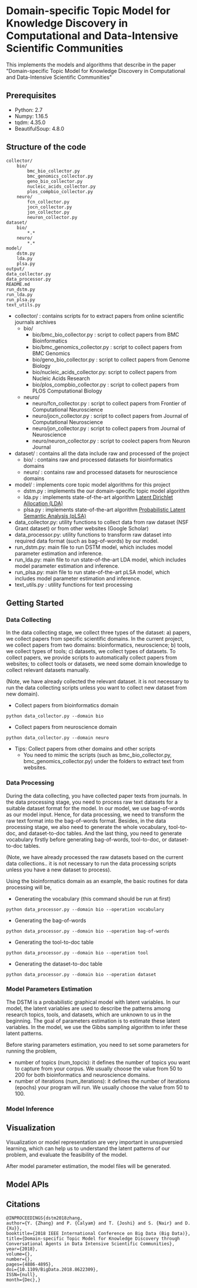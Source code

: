 # Domain-specific Topic Model for Knowledge Discovery in Computational and Data-Intensive Scientific Communities
This implements the models and algorithms that describe in the paper "Domain-specific Topic Model for Knowledge Discovery in Computational and Data-Intensive Scientific Communities"

## Prerequisites
- Python: 2.7
- Numpy: 1.16.5
- tqdm: 4.35.0
- BeautifulSoup: 4.8.0

## Structure of the code
```
collector/
    bio/
        bmc_bio_collector.py
        bmc_genomics_collector.py
        geno_bio_collector.py
        nucleic_acids_collector.py
        plos_compbio_collector.py
    neuro/
        fcn_collector.py
        jocn_collector.py
        jon_collector.py
        neuron_collector.py
dataset/
    bio/
        *.*
    neuro/
        *.*
model/
    dstm.py
    lda.py
    plsa.py
output/
data_collector.py
data_processor.py
README.md
run_dstm.py
run_lda.py
run_plsa.py
text_utils.py
```
- collector/ : contains scripts for to extract papers from online scientific journals archives
    - bio/
        - bio/bmc_bio_collector.py      : script to collect papers from BMC Bioinformatics
        - bio/bmc_genomics_collector.py : script to collect papers from BMC Genomics 
        - bio/geno_bio_collector.py     : script to collect papers from Genome Biology
        - bio/nucleic_acids_collector.py: script to collect papers from Nucleic Acids Research
        - bio/plos_compbio_collector.py : script to collect papers from PLOS Computational Biology
    - neuro/
        - neuro/fcn_collector.py        : script to collect papers from Frontier of Computational Neuroscience
        - neuro/jocn_collector.py       : script to collect papers from Journal of Computational Neuroscience
        - neuro/jon_collector.py        : script to collect papers from Journal of Neuroscience
        - neuro/neuron_collector.py     : script to coolect papers from Neuron Journal
- dataset/ : contains all the data include raw and processed of the project
    - bio/   : contains raw and processed datasets for bioinformatics domains
    - neuro/ : contains raw and processed datasets for neuroscience domains
- model/   : implements core topic model algorithms for this project
    - dstm.py  : implements the our domain-specific topic model algorithm
    - lda.py   : implements state-of-the-art algorithm [Latent Dirichlet Allocation (LDA)](http://jmlr.org/papers/volume3/blei03a/blei03a.pdf)
    - plsa.py  : implements state-of-the-art algorithm [Probabilistic Latent Semantic Analysis (pLSA)](https://www.iro.umontreal.ca/~nie/IFT6255/Hofmann-UAI99.pdf)
- data_collector.py: utility functions to collect data from raw dataset (NSF Grant dataset) or from other websites (Google Scholar)
- data_processor.py: utility functions to transform raw dataset into required data format (such as bag-of-words) by our model. 
- run_dstm.py: main file to run DSTM model, which includes model parameter estimation and inference. 
- run_lda.py: main file to run state-of-the-art LDA model, which includes model parameter estimation and inference. 
- run_plsa.py: main file to run state-of-the-art pLSA model, which includes model parameter estimation and inference. 
- text_utils.py : utility functions for text processing

## Getting Started
### Data Collecting
In the data collecting stage, we collect three types of the dataset: a) papers,  we collect papers from specific scientific domains. In the current project, we collect papers from two domains: bioinformatics, neuroscience; b) tools, we collect types of tools; c) datasets, we collect types of datasets. To collect papers, we 
provide scripts to automatically collect papers from websites; to collect tools or datasets, we need some domain knowledge to collect relevant datasets manually.
 
(Note, we have already collected the relevant dataset. it is not necessary to run the data collecting scripts unless you want to collect new dataset from new domain). 
- Collect papers from bioinformatics domain
```
python data_collector.py --domain bio
```
- Collect papers from neuroscience domain
```
python data_collector.py --domain neuro
```
- Tips: Collect papers from other domains and other scripts
    - You need to mimic the scripts (such as bmc_bio_collector.py, bmc_genomics_collector.py) under the folders to extract text from websites. 

### Data Processing
During the data collecting, you have collected paper texts from journals. In the data processing stage, you need to process raw text datasets for a suitable dataset format
for the model. In our model, we use bag-of-words as our model input. Hence, for data processing, we need to transform the raw text format into the bag-of-words format. Besides, in the data processing stage, we also need to generate the whole vocabulary, tool-to-doc, and dataset-to-doc tables. And the last thing, you need to generate vocabulary firstly before generating bag-of-words, tool-to-doc, or dataset-to-doc tables.

(Note, we have already processed the raw datasets based on the current data collections.. it is not necessary to run the data processing scripts unless you have a new dataset to process). 

Using the bioinformatics domain as an example, the basic routines for data processing will be,
- Generating the vocabulary (this command should be run at first)
```
python data_processor.py --domain bio --operation vocabulary
```
- Generating the bag-of-words
```
python data_processor.py --domain bio --operation bag-of-words
```
- Generating the tool-to-doc table
```
python data_processor.py --domain bio --operation tool
```
- Generating the dataset-to-doc table 
```
python data_processor.py --domain bio --operation dataset
```

### Model Parameters Estimation
The DSTM is a probabilistic graphical model with latent variables. In our model, the latent variables are used to describe the patterns among research topics, tools, and datasets, which are unknown to us in the beginning. The goal of parameters estimation is to estimate these latent variables. In the model, we use the Gibbs sampling algorithm to infer these latent patterns. 

Before staring parameters estimation, you need to set some parameters for running the problem,
- number of topics (num_topcis): it defines the number of topics you want to capture from your corpus. We usually choose the value from 50 to 200 for both bioinformatics and neuroscience domains.
- number of iterations (num_iterations): it defines the number of iterations (epochs) your program will run. We usually choose the value from 50 to 100. 


### Model Inference


## Visualization
Visualization or model representation are very important in unsupversied learning, which can help us to understand the latent patterns of our problem, and evaluate the feasibility of the model.

After model parameter estimation, the model files will be generated. 

## Model APIs


## Citations
```
@INPROCEEDINGS{dstm2018zhang,
author={Y. {Zhang} and P. {Calyam} and T. {Joshi} and S. {Nair} and D. {Xu}},
booktitle={2018 IEEE International Conference on Big Data (Big Data)},
title={Domain-specific Topic Model for Knowledge Discovery through Conversational Agents in Data Intensive Scientific Communities},
year={2018},
volume={},
number={},
pages={4886-4895},
doi={10.1109/BigData.2018.8622309},
ISSN={null},
month={Dec},}
```

